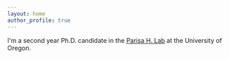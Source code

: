 ```yaml
---
layout: home
author_profile: true
---
```


I'm a second year Ph.D. candidate in the [Parisa H. Lab](https://www.parisahlab.org/) at the University of Oregon. 
